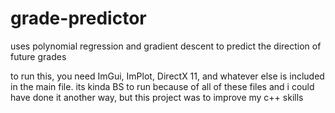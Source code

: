 # grade-predictor
uses polynomial regression and gradient descent to predict the direction of future grades

to run this, you need ImGui, ImPlot, DirectX 11, and whatever else is included in the main file. its kinda BS to run because of all of these files and i could have done it another way, but this project was to improve my c++ skills
